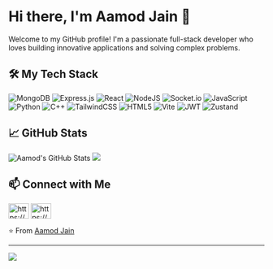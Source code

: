 # Hi there, I'm Aamod Jain 👋

Welcome to my GitHub profile! I'm a passionate full-stack developer who loves building innovative applications and solving complex problems. 

## 🛠️ My Tech Stack

![MongoDB](https://img.shields.io/badge/MongoDB-%234ea94b.svg?style=for-the-badge&logo=mongodb&logoColor=white) ![Express.js](https://img.shields.io/badge/express.js-%23404d59.svg?style=for-the-badge&logo=express&logoColor=%2361DAFB) ![React](https://img.shields.io/badge/react-%2320232a.svg?style=for-the-badge&logo=react&logoColor=%2361DAFB) ![NodeJS](https://img.shields.io/badge/node.js-6DA55F?style=for-the-badge&logo=node.js&logoColor=white) ![Socket.io](https://img.shields.io/badge/Socket.io-black?style=for-the-badge&logo=socket.io&badgeColor=010101)
![JavaScript](https://img.shields.io/badge/javascript-%23323330.svg?style=for-the-badge&logo=javascript&logoColor=%23F7DF1E) ![Python](https://img.shields.io/badge/python-3670A0?style=for-the-badge&logo=python&logoColor=ffdd54) ![C++](https://img.shields.io/badge/c++-%2300599C.svg?style=for-the-badge&logo=c%2B%2B&logoColor=white) ![TailwindCSS](https://img.shields.io/badge/tailwindcss-%2338B2AC.svg?style=for-the-badge&logo=tailwind-css&logoColor=white) ![HTML5](https://img.shields.io/badge/html5-%23E34F26.svg?style=for-the-badge&logo=html5&logoColor=white)  ![Vite](https://img.shields.io/badge/vite-%23646CFF.svg?style=for-the-badge&logo=vite&logoColor=white)
![JWT](https://img.shields.io/badge/JWT-black?style=for-the-badge&logo=JSON%20web%20tokens) ![Zustand](https://img.shields.io/badge/-Zustand-black?style=flat-square&logo=zustand)

## 📈 GitHub Stats

![Aamod's GitHub Stats](https://github-readme-stats.vercel.app/api?username=AamodJain&show_icons=true&theme=radical)
<a href="https://git.io/streak-stats">
        <img src="http://github-readme-streak-stats.herokuapp.com?user=AamodJain&theme=midnight-purple" />
      </a><br>

## 📫 Connect with Me

<p align="left">
<a href="https://www.linkedin.com/in/aamod-jain-96abab27b/" target="blank"><img align="center" src="https://raw.githubusercontent.com/rahuldkjain/github-profile-readme-generator/master/src/images/icons/Social/linked-in-alt.svg" alt="https://www.linkedin.com/in/asmit-rai-752709281?utm_source=share&utm_campaign=share_via&utm_content=profile&utm_medium=android_app" height="30" width="40" /></a>
<a href="https://instagram.com/https://www.instagram.com/raiasmit27/" target="blank"><img align="center" src="https://raw.githubusercontent.com/rahuldkjain/github-profile-readme-generator/master/src/images/icons/Social/instagram.svg" alt="https://www.instagram.com/aamod_jain/" height="30" width="40" /></a>
</p>

⭐️ From [Aamod Jain](https://github.com/AamodJain)

---
[![](https://visitcount.itsvg.in/api?id=VedantBedi12&icon=2&color=0)](https://visitcount.itsvg.in)
